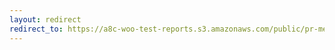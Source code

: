 ```yaml
---
layout: redirect
redirect_to: https://a8c-woo-test-reports.s3.amazonaws.com/public/pr-merge/39758/e2e/index.html
---
```

